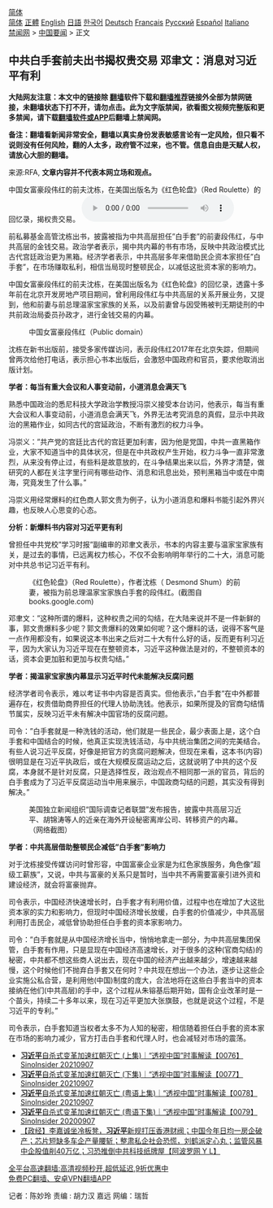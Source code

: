  <!-- 面包屑导航 --> <div class="breadcrumb"><!-- GTranslate: https://gtranslate.io/ -->  <div class="switcher notranslate">  <div class="selected">  <a href="#" onclick="return false;"> 简体</a>  </div>  <div class="option">  <a href="https://www.bannedbook.org" onclick="doGTranslate('zh-CN|zh-CN');jQuery('div.switcher div.selected a').html(jQuery(this).html());return false;" title="简体中文" class="nturl selected"> 简体</a>  <a href="https://www.bannedbook.org/zh-tw/" onclick="doGTranslate('zh-CN|zh-TW');jQuery('div.switcher div.selected a').html(jQuery(this).html());return false;" title="繁體中文" class="nturl"> 正體</a>  <a href="https://www.bannedbook.org/en/" onclick="doGTranslate('zh-CN|en');jQuery('div.switcher div.selected a').html(jQuery(this).html());return false;" title="English" class="nturl"> English</a>  <a href="https://www.bannedbook.org/ja/" onclick="doGTranslate('zh-CN|ja');jQuery('div.switcher div.selected a').html(jQuery(this).html());return false;" title="日本語" class="nturl"> 日語</a>  <a href="https://www.bannedbook.org/ko/" onclick="doGTranslate('zh-CN|ko');jQuery('div.switcher div.selected a').html(jQuery(this).html());return false;" title="한국어" class="nturl"> 한국어</a>  <a href="https://www.bannedbook.org/de/" onclick="doGTranslate('zh-CN|de');jQuery('div.switcher div.selected a').html(jQuery(this).html());return false;" title="Deutsch" class="nturl"> Deutsch</a>  <a href="https://www.bannedbook.org/fr/" onclick="doGTranslate('zh-CN|fr');jQuery('div.switcher div.selected a').html(jQuery(this).html());return false;" title="Français" class="nturl"> Français</a>  <a href="https://www.bannedbook.org/ru/" onclick="doGTranslate('zh-CN|ru');jQuery('div.switcher div.selected a').html(jQuery(this).html());return false;" title="Русский" class="nturl"> Русский</a>  <a href="https://www.bannedbook.org/es/" onclick="doGTranslate('zh-CN|es');jQuery('div.switcher div.selected a').html(jQuery(this).html());return false;" title="Español" class="nturl"> Español</a>  <a href="https://www.bannedbook.org/it/" onclick="doGTranslate('zh-CN|it');jQuery('div.switcher div.selected a').html(jQuery(this).html());return false;" title="Italiano" class="nturl"> Italiano</a>  </div>  </div>      <div class='breadcrumb-sub'><!-- Breadcrumb NavXT 6.3.0 --> <a href="https://www.bannedbook.org/" class="home">禁闻网</a> &gt; <a href="https://www.bannedbook.org/bnews/headline/" class="category">中国要闻</a> &gt; 正文</div></div><h2>中共白手套前夫出书揭权贵交易 邓聿文：消息对习近平有利</h2> <p class="notice"><b>大陆网友注意：本文中的链接除 <a href="https://github.com/bannedbook/fanqiang" >翻墙</a>软件下载和<a href="https://github.com/killgcd/justmysocks/blob/master/README.md">翻墙推荐</a>链接外全部为禁网链接，未翻墙状态下打不开，请勿点击。此为文字版禁闻，欲看图文视频完整版和更多禁闻，请下载<a href="https://github.com/bannedbook/fanqiang">翻墙软件或APP</a>后翻墙上禁闻网。</p><p>备注：翻墙看新闻非常安全，翻墙以真实身份发表敏感言论有一定风险，但只看不说则没有任何风险，翻的人太多，政府管不过来，也不管。信息自由是天赋人权，请放心大胆的翻墙。</b></p>  <div class="entry"> <p>来源:RFA, <strong>文章内容并不代表本网立场和观点。</strong></p> <p>&#20013;&#22269;&#22899;&#23500;&#35946;&#27573;&#20255;&#32418;&#30340;&#21069;&#22827;&#27784;&#26635;&#65292;&#22312;&#32654;&#22269;&#20986;&#29256;&#21517;&#20026;&#12298;&#32418;&#33394;&#36718;&#30424;&#12299;&#65288;Red Roulette&#65289;&#30340;&#22238;&#24518;&#24405;&#65292;&#25581;&#26435;&#36149;&#20132;&#26131;&#12290;             <audio controls="controls" preload="metadata" src="https://www.rfa.org/mandarin/yataibaodao/zhengzhi/ec-09072021075426.html/@@stream" type="audio/mpeg"></audio></p> <p>&#21069;&#31169;&#21215;&#22522;&#37329;&#39640;&#31649;&#27784;&#26635;&#20986;&#20070;&#65292;&#25259;&#38706;&#34987;&#25351;&#20026;&#20013;&#20849;&#39640;&#23618;&#25285;&#20219;&#8221;&#30333;&#25163;&#22871;&#8221;&#30340;&#21069;&#22971;&#27573;&#20255;&#32418;&#65292;&#19982;&#20013;&#20849;&#39640;&#23618;&#30340;&#37329;&#38065;&#20132;&#26131;&#12290;&#25919;&#27835;&#23398;&#32773;&#34920;&#31034;&#65292;&#25581;&#20013;&#20849;&#20869;&#24149;&#30340;&#20070;&#26377;&#24066;&#22330;&#65292;&#21453;&#26144;&#20013;&#20849;&#25919;&#27835;&#27169;&#24335;&#27604;&#21476;&#20195;&#23467;&#24311;&#25919;&#27835;&#26356;&#20026;&#40657;&#31665;&#12290;&#32463;&#27982;&#23398;&#32773;&#34920;&#31034;&#65292;&#20013;&#20849;&#39640;&#23618;&#22810;&#24180;&#26469;&#20511;&#21161;&#27665;&#20225;&#36164;&#26412;&#23478;&#25285;&#20219;&#8221;&#30333;&#25163;&#22871;&#8221;&#65292;&#22312;&#24066;&#22330;&#36186;&#21462;&#31169;&#21033;&#65292;&#30456;&#20449;&#24403;&#23616;&#29616;&#26102;&#25972;&#39039;&#27665;&#20225;&#65292;&#20197;&#20943;&#20302;&#36825;&#25209;&#36164;&#26412;&#23478;&#30340;&#24433;&#21709;&#21147;&#12290;</p> <p>&#20013;&#22269;&#22899;&#23500;&#35946;&#27573;&#20255;&#32418;&#30340;&#21069;&#22827;&#27784;&#26635;&#65292;&#22312;&#32654;&#22269;&#20986;&#29256;&#21517;&#20026;&#12298;&#32418;&#33394;&#36718;&#30424;&#12299;&#30340;&#22238;&#24518;&#24405;&#65292;&#36879;&#38706;&#21313;&#22810;&#24180;&#21069;&#22312;&#21271;&#20140;&#24320;&#21457;&#25151;&#22320;&#20135;&#39033;&#30446;&#26399;&#38388;&#65292;&#26366;&#21033;&#29992;&#27573;&#20255;&#32418;&#19982;&#20013;&#20849;&#39640;&#23618;&#30340;&#20851;&#31995;&#24320;&#23637;&#19994;&#21153;&#65292;&#21448;&#25552;&#21040;&#65292;&#20182;&#21644;&#21069;&#22971;&#19982;&#21069;&#24635;&#29702;&#28201;&#23478;&#23453;&#23478;&#26063;&#30340;&#20851;&#31995;&#65292;&#20197;&#21450;&#21069;&#22971;&#26366;&#19982;&#22240;&#21463;&#36159;&#34987;&#21028;&#26080;&#26399;&#24466;&#21009;&#30340;&#20013;&#20849;&#21069;&#25919;&#27835;&#23616;&#22996;&#21592;&#23385;&#25919;&#25165;&#65292;&#36827;&#34892;&#37329;&#38065;&#20132;&#26131;&#30340;&#20869;&#24149;&#12290;</p> <p><figure> <figcaption>&#20013;&#22269;&#22899;&#23500;&#35946;&#27573;&#20255;&#32418;&#65288;Public domain&#65289;</figcaption></figure> </p> <p>&#27784;&#26635;&#22312;&#26032;&#20070;&#20986;&#29256;&#21069;&#65292;&#25509;&#21463;&#22810;&#23478;&#20256;&#23186;&#35775;&#38382;&#65292;&#34920;&#31034;&#27573;&#20255;&#32418;2017&#24180;&#22312;&#21271;&#20140;&#22833;&#36394;&#65292;&#20294;&#26399;&#38388;&#26366;&#20004;&#27425;&#32473;&#20182;&#25171;&#30005;&#35805;&#65292;&#34920;&#31034;&#25285;&#24515;&#20070;&#26412;&#20986;&#29256;&#21518;&#65292;&#20250;&#28608;&#24594;&#20013;&#22269;&#25919;&#24220;&#21644;&#23448;&#21592;&#65292;&#35201;&#27714;&#20182;&#21462;&#28040;&#20986;&#29256;&#35745;&#21010;&#12290;</p>  <p><strong>&#23398;&#32773;&#65306;&#27599;&#24403;&#26377;&#37325;&#22823;&#20250;&#35758;&#21644;&#20154;&#20107;&#21464;&#21160;&#21069;&#65292;&#23567;&#36947;&#28040;&#24687;&#20250;&#28385;&#22825;&#39134;</strong></p> <p>&#29087;&#24713;&#20013;&#22269;&#25919;&#27835;&#30340;&#24713;&#23612;&#31185;&#25216;&#22823;&#23398;&#25919;&#27835;&#23398;&#25945;&#25480;&#20911;&#23815;&#20041;&#25509;&#21463;&#26412;&#21488;&#35775;&#38382;&#65292;&#20182;&#34920;&#31034;&#65292;&#27599;&#24403;&#26377;&#37325;&#22823;&#20250;&#35758;&#21644;&#20154;&#20107;&#21464;&#21160;&#21069;&#65292;&#23567;&#36947;&#28040;&#24687;&#20250;&#28385;&#22825;&#39134;&#65292;&#22806;&#30028;&#26080;&#27861;&#32771;&#31350;&#28040;&#24687;&#30340;&#30495;&#20551;&#65292;&#26174;&#31034;&#20013;&#20849;&#25919;&#27835;&#30340;&#40657;&#31665;&#20316;&#19994;&#65292;&#22914;&#21516;&#21476;&#20195;&#30340;&#23467;&#24310;&#25919;&#27835;&#65292;&#19981;&#26029;&#26377;&#28608;&#28872;&#30340;&#26435;&#21147;&#26007;&#20105;&#12290;</p> <p>&#20911;&#23815;&#20041;&#65306;&#8221;&#20849;&#20135;&#20826;&#30340;&#23467;&#24311;&#27604;&#21476;&#20195;&#30340;&#23467;&#24311;&#26356;&#21152;&#21033;&#23475;&#65292;&#22240;&#20026;&#20182;&#26159;&#20826;&#22269;&#65292;&#20013;&#20849;&#19968;&#30452;&#40657;&#31665;&#20316;&#19994;&#65292;&#22823;&#23478;&#19981;&#30693;&#36947;&#24403;&#20013;&#30340;&#20855;&#20307;&#29366;&#20917;&#65292;&#20294;&#26159;&#22312;&#20013;&#20849;&#25919;&#26435;&#20135;&#29983;&#24320;&#22987;&#65292;&#26435;&#21147;&#26007;&#20105;&#19968;&#30452;&#38750;&#24120;&#28608;&#28872;&#65292;&#20174;&#26469;&#27809;&#26377;&#20572;&#27490;&#36807;&#65292;&#26377;&#20123;&#26009;&#26159;&#25925;&#24847;&#25918;&#30340;&#65292;&#22312;&#26007;&#20105;&#32467;&#26524;&#20986;&#26469;&#20197;&#21518;&#65292;&#22806;&#30028;&#25165;&#28165;&#26970;&#65292;&#20570;&#30740;&#31350;&#30340;&#20154;&#37117;&#22312;&#20851;&#27880;&#23383;&#37324;&#34892;&#38388;&#26377;&#21738;&#20123;&#21160;&#20316;&#12289;&#28040;&#24687;&#21644;&#35759;&#24687;&#20986;&#22788;&#65292;&#39044;&#21028;&#40657;&#31665;&#24403;&#20013;&#25110;&#22312;&#20013;&#21335;&#28023;&#65292;&#31350;&#31455;&#21457;&#29983;&#20102;&#20160;&#20040;&#20107;&#12290;&#8221;</p> <p>&#20911;&#23815;&#20041;&#29992;&#32463;&#24120;&#29190;&#26009;&#30340;&#32418;&#33394;&#21830;&#20154;&#37101;&#25991;&#36149;&#20026;&#20363;&#23376;&#65292;&#35748;&#20026;&#23567;&#36947;&#28040;&#24687;&#21644;&#29190;&#26009;&#20070;&#33021;&#24341;&#36215;&#22806;&#30028;&#20852;&#36259;&#65292;&#20063;&#21453;&#26144;&#20154;&#24515;&#24605;&#21464;&#30340;&#24515;&#24577;&#12290;</p> <p><strong>&#20998;&#26512;&#65306;&#26032;&#29190;&#26009;&#20070;&#20869;&#23481;&#23545;&#20064;&#36817;&#24179;&#26356;&#26377;&#21033;</strong></p> <p>&#26366;&#25285;&#20219;&#20013;&#20849;&#20826;&#26657;&#8221;&#23398;&#20064;&#26102;&#25253;&#8221;&#21103;&#32534;&#23457;&#30340;&#37011;&#32895;&#25991;&#34920;&#31034;&#65292;&#20070;&#26412;&#30340;&#20869;&#23481;&#20027;&#35201;&#19982;&#28201;&#23478;&#23453;&#23478;&#26063;&#26377;&#20851;&#65292;&#26159;&#36807;&#21435;&#30340;&#20107;&#24773;&#65292;&#24050;&#36828;&#31163;&#26435;&#21147;&#26680;&#24515;&#65292;&#19981;&#20165;&#19981;&#20250;&#24433;&#21709;&#26126;&#24180;&#20030;&#34892;&#30340;&#20108;&#21313;&#22823;&#65292;&#28040;&#24687;&#21487;&#33021;&#23545;&#20013;&#20849;&#24635;&#20070;&#35760;&#20064;&#36817;&#24179;&#26377;&#21033;&#12290;</p>  <p><figure> <figcaption>&#12298;&#32418;&#33394;&#36718;&#30424;&#12299;&#65288;Red Roulette&#65289;&#65292;&#20316;&#32773;&#27784;&#26635;&#65288; Desmond Shum&#65289;&#30340;&#21069;&#22971;&#65292;&#34987;&#25351;&#20026;&#21069;&#24635;&#29702;&#28201;&#23478;&#23453;&#23478;&#26063;&#30333;&#25163;&#22871;&#30340;&#27573;&#20255;&#32418;&#12290;(&#25130;&#22270;&#33258;books.google.com)</figcaption></figure> </p> <p>&#37011;&#32895;&#25991;&#65306;&#8221;&#36825;&#31181;&#25152;&#35859;&#30340;&#29190;&#26009;&#65292;&#36825;&#31181;&#26435;&#36149;&#20043;&#38388;&#30340;&#21246;&#32467;&#65292;&#22312;&#22823;&#38470;&#26469;&#35828;&#24182;&#19981;&#26159;&#19968;&#20214;&#26032;&#40092;&#30340;&#20107;&#65292;&#37101;&#25991;&#36149;&#29190;&#26009;&#22810;&#23569;&#21602;&#65311;&#37101;&#25991;&#36149;&#29190;&#26009;&#30340;&#25928;&#26524;&#22914;&#20309;&#21602;&#65311;&#36825;&#20010;&#29190;&#26009;&#30340;&#35805;&#65292;&#35828;&#24471;&#19981;&#23458;&#27668;&#26159;&#19968;&#28857;&#20316;&#29992;&#37117;&#27809;&#26377;&#65292;&#22914;&#26524;&#35828;&#36825;&#26412;&#20070;&#20986;&#26469;&#20043;&#21518;&#23545;&#20108;&#21313;&#22823;&#26377;&#20160;&#20040;&#22909;&#30340;&#35805;&#65292;&#21453;&#32780;&#26356;&#26377;&#21033;&#20064;&#36817;&#24179;&#65292;&#22240;&#20026;&#22823;&#23478;&#35748;&#20026;&#20064;&#36817;&#24179;&#29616;&#22312;&#22312;&#25972;&#39039;&#36164;&#26412;&#65292;&#20064;&#36817;&#24179;&#36825;&#31181;&#20570;&#27861;&#26159;&#23545;&#30340;&#65292;&#19981;&#25972;&#39039;&#36164;&#26412;&#30340;&#35805;&#65292;&#36164;&#26412;&#20250;&#26356;&#21152;&#33039;&#21644;&#26356;&#21152;&#19982;&#26435;&#36149;&#21246;&#32467;&#12290;&#8221;</p> <p><strong>&#23398;&#32773;&#65306;&#25581;&#28201;&#23478;&#23453;&#23478;&#26063;&#20869;&#24149;&#26174;&#31034;&#20064;&#36817;&#24179;&#26102;&#20195;&#26410;&#33021;&#35299;&#20915;&#21453;&#33104;&#38382;&#39064;</strong></p> <p>&#32463;&#27982;&#23398;&#32773;&#21496;&#20196;&#34920;&#31034;&#65292;&#38590;&#20197;&#32771;&#35777;&#20070;&#20013;&#20869;&#23481;&#26159;&#21542;&#30495;&#23454;&#12290;&#20294;&#20182;&#34920;&#31034;&#65292;&#8221;&#30333;&#25163;&#22871;&#8221;&#22312;&#20013;&#22806;&#37117;&#26222;&#36941;&#23384;&#22312;&#65292;&#26435;&#36149;&#20511;&#21161;&#21830;&#30028;&#25285;&#20219;&#30340;&#20195;&#29702;&#20154;&#21327;&#21161;&#27927;&#38065;&#12290;&#20182;&#34920;&#31034;&#65292;&#22914;&#26524;&#25152;&#25552;&#21450;&#30340;&#23448;&#21830;&#21246;&#32467;&#24773;&#33410;&#23646;&#23454;&#65292;&#21453;&#26144;&#20064;&#36817;&#24179;&#26410;&#26377;&#35299;&#20915;&#20013;&#22269;&#23448;&#22330;&#30340;&#21453;&#33104;&#38382;&#39064;&#12290;</p> <p>&#21496;&#20196;&#65306;&#8221;&#30333;&#25163;&#22871;&#23601;&#26159;&#19968;&#31181;&#27927;&#38065;&#30340;&#27963;&#21160;&#65292;&#20182;&#20204;&#23601;&#26159;&#19968;&#20123;&#27665;&#20225;&#65292;&#26368;&#23569;&#34920;&#38754;&#19978;&#26159;&#65292;&#36825;&#20010;&#30333;&#25163;&#22871;&#21644;&#20013;&#22269;&#32467;&#21512;&#30340;&#26102;&#20505;&#65292;&#20182;&#30495;&#27491;&#23454;&#29616;&#27927;&#38065;&#27963;&#21160;&#65292;&#19982;&#20013;&#20849;&#32479;&#27835;&#38598;&#22242;&#20043;&#38388;&#30340;&#23436;&#32654;&#32467;&#21512;&#12290;&#26377;&#20123;&#20154;&#35828;&#20064;&#36817;&#24179;&#21453;&#33104;&#65292;&#22909;&#20687;&#26159;&#25226;&#23448;&#26041;&#30340;&#36138;&#33104;&#38382;&#39064;&#35299;&#20915;&#65292;&#20294;&#29616;&#22312;&#26469;&#30475;&#65292;&#36825;&#26412;&#20070;(&#20869;&#23481;)&#24456;&#26126;&#26174;&#26159;&#22312;&#20064;&#36817;&#24179;&#25191;&#25919;&#21518;&#65292;&#25110;&#22312;&#22823;&#35268;&#27169;&#21453;&#33104;&#36816;&#21160;&#20043;&#21518;&#65292;&#36825;&#23601;&#35828;&#26126;&#20102;&#20013;&#20849;&#30340;&#36825;&#20010;&#21453;&#33104;&#65292;&#26412;&#36523;&#23601;&#19981;&#26159;&#38024;&#23545;&#21453;&#33104;&#65292;&#21482;&#26159;&#36873;&#25321;&#24615;&#21453;&#65292;&#25919;&#27835;&#35266;&#28857;&#19981;&#30456;&#21516;&#37027;&#19968;&#27966;&#30340;&#23448;&#21592;&#65292;&#32972;&#21518;&#30340;&#30333;&#25163;&#22871;&#25104;&#20026;&#20102;&#20064;&#36817;&#24179;&#21453;&#33104;&#36816;&#21160;&#24403;&#20013;&#29992;&#26469;&#23637;&#31034;&#65292;&#20013;&#22269;&#25919;&#21830;&#21246;&#32467;&#30340;&#38382;&#39064;&#65292;&#20854;&#23454;&#27809;&#26377;&#24471;&#21040;&#35299;&#20915;&#12290;&#8221;</p> <p><figure> <figcaption>&#32654;&#22269;&#29420;&#31435;&#26032;&#38395;&#32452;&#32455;&#8220;&#22269;&#38469;&#35843;&#26597;&#35760;&#32773;&#32852;&#30431;&#8221;&#21457;&#24067;&#25253;&#21578;&#65292;&#25259;&#38706;&#20013;&#20849;&#39640;&#23618;&#20064;&#36817;&#24179;&#12289;&#32993;&#38182;&#28059;&#31561;&#20154;&#30340;&#36817;&#20146;&#22312;&#28023;&#22806;&#24320;&#35774;&#31192;&#23494;&#31163;&#23736;&#20844;&#21496;&#12289;&#36716;&#31227;&#36164;&#20135;&#30340;&#20869;&#24149;&#12290;&#65288;&#32593;&#32476;&#25130;&#22270;&#65289;</figcaption></figure> </p>  <p><strong>&#23398;&#32773;&#65306;&#20013;&#20849;&#39640;&#23618;&#20511;&#21161;&#25972;&#39039;&#27665;&#20225;&#20943;&#20302;&#8221;&#30333;&#25163;&#22871;&#8221;&#24433;&#21709;&#21147;</strong></p> <p>&#23545;&#20110;&#27784;&#26635;&#25509;&#21463;&#20256;&#23186;&#35775;&#38382;&#26102;&#26366;&#24418;&#23481;&#65292;&#20013;&#22269;&#23500;&#35946;&#20225;&#19994;&#23478;&#26159;&#20026;&#32418;&#33394;&#23478;&#26063;&#26381;&#21153;&#65292;&#35282;&#33394;&#20687;&#8221;&#36229;&#32423;&#24037;&#34218;&#26063;&#8221;&#65292;&#21448;&#35828;&#65292;&#20013;&#20849;&#19982;&#23500;&#35946;&#30340;&#20851;&#31995;&#21482;&#26159;&#26242;&#26102;&#65292;&#24403;&#20013;&#20849;&#19981;&#20877;&#38656;&#35201;&#23500;&#35946;&#24341;&#36827;&#22806;&#36164;&#21644;&#24314;&#35774;&#32463;&#27982;&#65292;&#23601;&#20250;&#23558;&#23500;&#35946;&#25243;&#24323;&#12290;</p> <p>&#21496;&#20196;&#34920;&#31034;&#65292;&#20013;&#22269;&#32463;&#27982;&#24555;&#36895;&#22686;&#38271;&#26102;&#65292;&#30333;&#25163;&#22871;&#25165;&#26377;&#21033;&#29992;&#20215;&#20540;&#65292;&#36807;&#31243;&#20013;&#20063;&#22312;&#22686;&#21152;&#20102;&#22823;&#36825;&#25209;&#36164;&#26412;&#23478;&#30340;&#23454;&#21147;&#21644;&#24433;&#21709;&#21147;&#65292;&#20294;&#29616;&#26102;&#20013;&#22269;&#32463;&#27982;&#22686;&#38271;&#25918;&#32531;&#65292;&#30333;&#25163;&#22871;&#30340;&#20215;&#20540;&#20943;&#23569;&#65292;&#20013;&#20849;&#39640;&#23618;&#21033;&#29992;&#25171;&#20987;&#27665;&#20225;&#65292;&#20943;&#20302;&#26366;&#21327;&#21161;&#25285;&#20219;&#30333;&#25163;&#22871;&#30340;&#36164;&#26412;&#23478;&#24433;&#21709;&#21147;&#12290;</p> <p>&#21496;&#20196;&#65306;&#8221;&#30333;&#25163;&#22871;&#23601;&#26159;&#20174;&#20013;&#22269;&#32463;&#27982;&#22686;&#38271;&#24403;&#20013;&#65292;&#24708;&#24708;&#22320;&#25343;&#36208;&#19968;&#37096;&#20998;&#65292;&#20026;&#20013;&#20849;&#39640;&#23618;&#38598;&#22242;&#20445;&#31649;&#65292;&#30333;&#25163;&#22871;&#26377;&#20316;&#29992;&#65292;&#21482;&#26159;&#26174;&#29616;&#22312;&#20013;&#22269;&#32463;&#27982;&#39640;&#36895;&#22686;&#38271;&#65292;&#23545;&#20110;&#24456;&#22810;&#30340;&#36825;&#31181;(&#23448;&#21830;&#21246;&#32467;)&#30340;&#31192;&#23494;&#65292;&#20013;&#20849;&#37117;&#19981;&#24819;&#36825;&#20123;&#21830;&#20154;&#35828;&#20986;&#21435;&#65292;&#29616;&#22312;&#20013;&#22269;&#30340;&#32463;&#27982;&#20135;&#20986;&#36234;&#26469;&#36234;&#23569;&#65292;&#22686;&#36895;&#36234;&#26469;&#36234;&#24930;&#65292;&#36825;&#20010;&#26102;&#20505;&#20182;&#20204;&#19981;&#25243;&#24323;&#30333;&#25163;&#22871;&#21448;&#22312;&#20309;&#26102;&#65311;&#20013;&#20849;&#29616;&#22312;&#24819;&#20986;&#19968;&#20010;&#21150;&#27861;&#65292;&#36880;&#27493;&#35753;&#36825;&#20123;&#20225;&#19994;&#23454;&#26045;&#20844;&#31169;&#21512;&#33829;&#65292;&#26159;&#21033;&#29992;&#20182;(&#20013;&#22269;)&#21046;&#24230;&#30340;&#24222;&#22823;&#65292;&#21512;&#27861;&#22320;&#23558;&#22312;&#36825;&#20123;&#30333;&#25163;&#22871;&#24403;&#20013;&#30340;&#36164;&#26412;&#25509;&#32435;&#22312;&#20182;&#20204;(&#20013;&#20849;&#39640;&#23618;)&#30340;&#25163;&#20013;&#65292;&#36825;&#20010;&#36807;&#31243;&#20174;&#26417;&#38229;&#22522;&#21518;&#26399;&#24320;&#22987;&#65292;&#22269;&#26377;&#20225;&#19994;&#25913;&#38761;&#26102;&#26159;&#19968;&#20010;&#33495;&#22836;&#65292;&#25345;&#32493;&#20108;&#21313;&#22810;&#24180;&#20197;&#26469;&#65292;&#29616;&#22312;&#20064;&#36817;&#24179;&#26356;&#21152;&#22823;&#24352;&#26071;&#40723;&#65292;&#20063;&#23601;&#26159;&#35828;&#36825;&#20010;&#36807;&#31243;&#65292;&#19981;&#26159;&#20064;&#36817;&#24179;&#30340;&#19987;&#21033;&#12290;&#8221;</p> <p>&#21496;&#20196;&#34920;&#31034;&#65292;&#30333;&#25163;&#22871;&#30693;&#36947;&#24403;&#26435;&#32773;&#22826;&#22810;&#19981;&#20026;&#20154;&#30693;&#30340;&#31192;&#23494;&#65292;&#30456;&#20449;&#38543;&#30528;&#25285;&#20219;&#30333;&#25163;&#22871;&#30340;&#36164;&#26412;&#23478;&#22312;&#24066;&#22330;&#30340;&#24433;&#21709;&#21147;&#20943;&#23569;&#65292;&#23448;&#26041;&#25171;&#20987;&#30333;&#25163;&#22871;&#21644;&#20195;&#29702;&#20154;&#26102;&#65292;&#20063;&#20250;&#20943;&#36731;&#23545;&#24066;&#22330;&#30340;&#38663;&#33633;&#12290;</p> <ul class='op-related-articles' title='相关阅读'> <li><a href='https://www.bannedbook.org/bnews/bannedvideo/20210907/1620460.html' target='_blank'><b>习近平</b>自杀式变革加速红朝灭亡 (上集)｜“透视中国”时事解读【0076】 SinoInsider 20210907</a></li> <li><a href='https://www.bannedbook.org/bnews/bannedvideo/20210907/1620459.html' target='_blank'><b>习近平</b>自杀式变革加速红朝灭亡 (下集)｜“透视中国”时事解读【0077】 SinoInsider 20210907</a></li> <li><a href='https://www.bannedbook.org/bnews/bannedvideo/20210907/1620458.html' target='_blank'><b>习近平</b>自杀式变革加速红朝灭亡 (粤语上集)｜“透视中国”时事解读【0078】SinoInsider 20210907</a></li> <li><a href='https://www.bannedbook.org/bnews/bannedvideo/20210907/1620457.html' target='_blank'><b>习近平</b>自杀式变革加速红朝灭亡 (粤语下集)｜“透视中国”时事解读【0079】SinoInsider 20200907</a></li> <li><a href='https://www.bannedbook.org/bnews/bannedvideo/20210907/1620443.html' target='_blank'>【政经】李嘉诚坐冷板凳，<b>习近平</b>新规打压香港财阀；中国今年日均一房企破产；芯片短缺多车企产量腰斩；整肃私企社会恐慌，刘鹤派定心丸；监管风暴中企股值削40万亿；习恐推倒中共科技纸牌屋【阿波罗网 Y L】</a></li> </ul> <p class="texttj"> <a href="https://github.com/bannedbook/fanqiang/wiki/V2ray%E6%9C%BA%E5%9C%BA" target="_blank">全平台高速翻墙:高清视频秒开,超低延迟,9折优惠中</a><br/> <a href="https://github.com/bannedbook/fanqiang/wiki/%E7%A6%81%E9%97%BB%E7%BD%91%E5%AE%89%E5%8D%93%E7%BF%BB%E5%A2%99%E6%96%B0%E9%97%BBAPP" target="_blank">免费PC翻墙、安卓VPN翻墙APP</a></p> <p>&#35760;&#32773;&#65306;&#38472;&#22937;&#29618; &#36131;&#32534; : &#32993;&#21147;&#27721; &#22025;&#36828; &#32593;&#32534;&#65306;&#29790;&#21746;</p><a name='sharetosocial'></a>  <div style="margin-bottom:5px;padding-bottom:5px;clear:both"> <div id="archive-pix-1" class="banner-ads"> <!-- AuctionX Display platform tag START --> <div id="26318x728x90x621x_ADSLOT2" clicktrack="%%CLICK_URL_ESC%%"></div> <!-- AuctionX Display platform tag END --> </div> <div id="archive-pix-2" class="banner-ads"> <!-- AuctionX Display platform tag START --> <div id="26315x300x250x621x_ADSLOT2" clicktrack="%%CLICK_URL_ESC%%"></div> <!-- AuctionX Display platform tag END --> </div> </div>  <div id="archive-pix-1" class="banner-ads"> <!-- AuctionX Display platform tag START --> <div id="26318x728x90x621x_ADSLOT3" clicktrack="%%CLICK_URL_ESC%%"></div> <!-- AuctionX Display platform tag END --> </div> </div><!--END ENTRY--> 